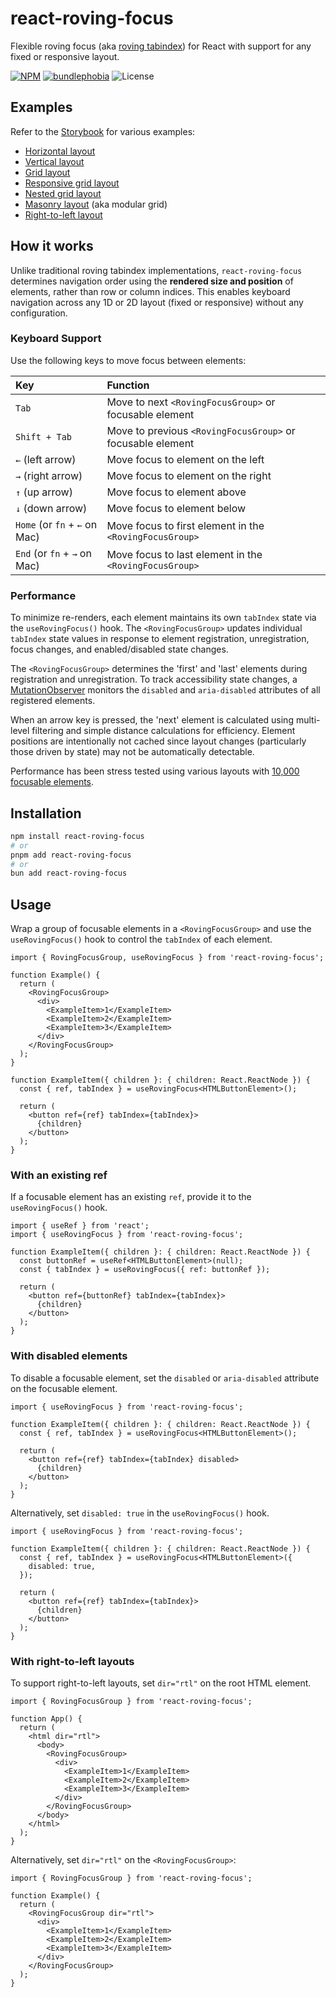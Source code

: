 # react-roving-focus

Flexible roving focus (aka [roving tabindex](https://www.w3.org/WAI/ARIA/apg/practices/keyboard-interface/#kbd_roving_tabindex)) for React with support for any fixed or responsive layout.

[![NPM](https://img.shields.io/npm/v/react-roving-focus.svg)](https://www.npmjs.com/package/react-roving-focus) [![bundlephobia](https://img.shields.io/bundlephobia/minzip/react-roving-focus)](https://bundlephobia.com/result?p=react-roving-focus) ![License](https://img.shields.io/github/license/jasongerbes/react-roving-focus)

## Examples

Refer to the [Storybook](https://jasongerbes.github.io/react-roving-focus) for various examples:

- [Horizontal layout](https://jasongerbes.github.io/react-roving-focus/?path=/story/examples-horizontal-layout--basic)
- [Vertical layout](https://jasongerbes.github.io/react-roving-focus/?path=/story/examples-vertical-layout--basic)
- [Grid layout](https://jasongerbes.github.io/react-roving-focus/?path=/story/examples-grid-layout--fixed-columns)
- [Responsive grid layout](https://jasongerbes.github.io/react-roving-focus/?path=/story/examples-grid-layout--responsive-columns)
- [Nested grid layout](https://jasongerbes.github.io/react-roving-focus/?path=/story/examples-nested-grid-layout--basic)
- [Masonry layout](https://jasongerbes.github.io/react-roving-focus/?path=/story/examples-masonry-layout--basic) (aka modular grid)
- [Right-to-left layout](https://jasongerbes.github.io/react-roving-focus/?path=/story/examples-grid-layout--rtl)

## How it works

Unlike traditional roving tabindex implementations, `react-roving-focus` determines navigation order using the **rendered size and position** of elements, rather than row or column indices. This enables keyboard navigation across any 1D or 2D layout (fixed or responsive) without any configuration.

### Keyboard Support

Use the following keys to move focus between elements:

| Key                           | Function                                                   |
| :---------------------------- | :--------------------------------------------------------- |
| `Tab`                         | Move to next `<RovingFocusGroup>` or focusable element     |
| `Shift + Tab`                 | Move to previous `<RovingFocusGroup>` or focusable element |
| `←` (left arrow)              | Move focus to element on the left                          |
| `→` (right arrow)             | Move focus to element on the right                         |
| `↑` (up arrow)                | Move focus to element above                                |
| `↓` (down arrow)              | Move focus to element below                                |
| `Home` (or `fn` + `←` on Mac) | Move focus to first element in the `<RovingFocusGroup>`    |
| `End` (or `fn` + `→` on Mac)  | Move focus to last element in the `<RovingFocusGroup>`     |

### Performance

To minimize re-renders, each element maintains its own `tabIndex` state via the `useRovingFocus()` hook. The `<RovingFocusGroup>` updates individual `tabIndex` state values in response to element registration, unregistration, focus changes, and enabled/disabled state changes.

The `<RovingFocusGroup>` determines the 'first' and 'last' elements during registration and unregistration. To track accessibility state changes, a [MutationObserver](https://developer.mozilla.org/en-US/docs/Web/API/MutationObserver) monitors the `disabled` and `aria-disabled` attributes of all registered elements.

When an arrow key is pressed, the 'next' element is calculated using multi-level filtering and simple distance calculations for efficiency. Element positions are intentionally not cached since layout changes (particularly those driven by state) may not be automatically detectable.

Performance has been stress tested using various layouts with [10,000 focusable elements](https://jasongerbes.github.io/react-roving-focus/?path=/story/examples-grid-layout--stress-test).

## Installation

```bash
npm install react-roving-focus
# or
pnpm add react-roving-focus
# or
bun add react-roving-focus
```

## Usage

Wrap a group of focusable elements in a `<RovingFocusGroup>` and use the `useRovingFocus()` hook to control the `tabIndex` of each element.

```tsx
import { RovingFocusGroup, useRovingFocus } from 'react-roving-focus';

function Example() {
  return (
    <RovingFocusGroup>
      <div>
        <ExampleItem>1</ExampleItem>
        <ExampleItem>2</ExampleItem>
        <ExampleItem>3</ExampleItem>
      </div>
    </RovingFocusGroup>
  );
}

function ExampleItem({ children }: { children: React.ReactNode }) {
  const { ref, tabIndex } = useRovingFocus<HTMLButtonElement>();

  return (
    <button ref={ref} tabIndex={tabIndex}>
      {children}
    </button>
  );
}
```

### With an existing ref

If a focusable element has an existing `ref`, provide it to the `useRovingFocus()` hook.

```tsx
import { useRef } from 'react';
import { useRovingFocus } from 'react-roving-focus';

function ExampleItem({ children }: { children: React.ReactNode }) {
  const buttonRef = useRef<HTMLButtonElement>(null);
  const { tabIndex } = useRovingFocus({ ref: buttonRef });

  return (
    <button ref={buttonRef} tabIndex={tabIndex}>
      {children}
    </button>
  );
}
```

### With disabled elements

To disable a focusable element, set the `disabled` or `aria-disabled` attribute on the focusable element.

```tsx
import { useRovingFocus } from 'react-roving-focus';

function ExampleItem({ children }: { children: React.ReactNode }) {
  const { ref, tabIndex } = useRovingFocus<HTMLButtonElement>();

  return (
    <button ref={ref} tabIndex={tabIndex} disabled>
      {children}
    </button>
  );
}
```

Alternatively, set `disabled: true` in the `useRovingFocus()` hook.

```tsx
import { useRovingFocus } from 'react-roving-focus';

function ExampleItem({ children }: { children: React.ReactNode }) {
  const { ref, tabIndex } = useRovingFocus<HTMLButtonElement>({
    disabled: true,
  });

  return (
    <button ref={ref} tabIndex={tabIndex}>
      {children}
    </button>
  );
}
```

### With right-to-left layouts

To support right-to-left layouts, set `dir="rtl"` on the root HTML element.

```tsx
import { RovingFocusGroup } from 'react-roving-focus';

function App() {
  return (
    <html dir="rtl">
      <body>
        <RovingFocusGroup>
          <div>
            <ExampleItem>1</ExampleItem>
            <ExampleItem>2</ExampleItem>
            <ExampleItem>3</ExampleItem>
          </div>
        </RovingFocusGroup>
      </body>
    </html>
  );
}
```

Alternatively, set `dir="rtl"` on the `<RovingFocusGroup>`:

```tsx
import { RovingFocusGroup } from 'react-roving-focus';

function Example() {
  return (
    <RovingFocusGroup dir="rtl">
      <div>
        <ExampleItem>1</ExampleItem>
        <ExampleItem>2</ExampleItem>
        <ExampleItem>3</ExampleItem>
      </div>
    </RovingFocusGroup>
  );
}
```
